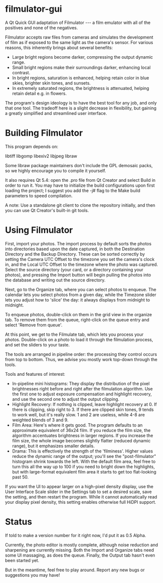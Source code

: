 filmulator-gui
==============

A Qt Quick GUI adaptation of Filmulator --- a film emulator with all of the positives and none of the negatives.

Filmulator accepts raw files from cameras and simulates the development of film as if exposed to the same light as the camera's sensor. For various reasons, this inherently brings about several benefits:

* Large bright regions become darker, compressing the output dynamic range.
* Small bright regions make their surroundings darker, enhancing local contrast.
* In bright regions, saturation is enhanced, helping retain color in blue skies, brighter skin tones, and sunsets.
* In extremely saturated regions, the brightness is attenuated, helping retain detail e.g. in flowers.

The program's design ideology is to have the best tool for any job, and only that one tool. The tradeoff here is a slight decrease in flexibility, but gaining a greatly simplified and streamlined user interface.

# Building Filmulator

This program depends on:

libtiff
libgomp
libexiv2
libjpeg
libraw

Some libraw package maintainers don't include the GPL demosaic packs, so we highly encourage you to compile it yourself.

It also requires Qt 5.4: open the .pro file from Qt Creator and select Build in order to run it. You may have to initialize the build configurations upon first loading the project; I suggest you add the -j# flag to the Make build parameters to speed compilation.

A note: Use a standalone git client to clone the repository initially, and then you can use Qt Creator's built-in git tools.

# Using Filmulator

First, import your photos. The import process by default sorts the photos into directories based upon the date captured, in both the Destination Directory and the Backup Directory. These can be sorted correctly by setting the Camera UTC Offset to the timezone you set the camera's clock in, and the Local UTC Offset to the timezone where the photo was captured. Select the source directory (your card, or a directory containing your photos), and pressing the Import button will begin pulling the photos into the database and writing out the source directory.

Next, go to the Organize tab, where you can select photos to enqueue. The calendar lets you select photos from a given day, while the Timezone slider lets you adjust how to 'slice' the day: it always displays from midnight to midnight.

To enqueue photos, double-click on them in the grid view in the organize tab. To remove them from the queue, right-click on the queue entry and select 'Remove from queue'.

At this point, we get to the Filmulate tab, which lets you process your photos. Double-click on a photo to load it through the filmulation process, and set the sliders to your taste.

The tools are arranged in pipeline order: the processing they control occurs from top to bottom. Thus, we advise you mostly work top-down through the tools.

Tools and features of interest:
* In-pipeline mini histograms: They display the distribution of the pixel brightnesses right before and right after the filmulation algorithm. Use the first one to adjust exposure compensation and highlight recovery, and use the second one to adjust the output clipping.
* Highlight Recovery: If nothing is clipped, leave highlight recovery at 0. If there is clipping, skip right to 3. If there are clipped skin tones, 9 tends to work well, but it's really slow. 1 and 2 are useless, while 4-8 are weighted blends of 3 and 9.
* Film Area: Here's where it gets good. The program defaults to an approximate equivalent of 36x24 film. If you reduce the film size, the algorithm accentuates brightness in larger regions. If you increase the film size, the whole image becomes slightly flatter (reduced dynamic range), but it emphasizes smaller details.
* Drama: This is effectively the strength of the 'filminess'. Higher values reduce the dynamic range of the output; you'll see the "post-filmulator" histogram shrink towards the left. With the default film area, feel free to turn this all the way up to 100 if you need to bright down the highlights, but with large-format equivalent film area it starts to get too flat-looking past 50.

If you want the UI to appear larger on a high-pixel density display, use the User Interface Scale slider in the Settings tab to set a desired scale, save the setting, and then restart the program. While it cannot automatically read your display pixel density, this setting enables otherwise full HiDPI support.


# Status

If told to make a version number for it right now, I'd put it as 0.5 Alpha.

Currently, the photo editor is mostly complete, although noise reduction and sharpening are currently missing. Both the Import and Organize tabs need some UI massaging, as does the queue. Finally, the Output tab hasn't even been started yet.

But in the meantime, feel free to play around. Report any new bugs or suggestions you may have!
